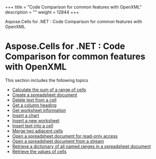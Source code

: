+++
title = "Code Comparison for common features with OpenXML" 
description = "" 
weight = 12844 
+++

Aspose.Cells for .NET : Code Comparison for common features with OpenXML  

# Aspose.Cells for .NET : Code Comparison for common features with OpenXML


This section includes the following topics

*   [Calculate the sum of a range of cells](http://localhost:1313/cellsnet/plugins/asposecellsforopenxml/codecomparisonforcommonfeatureswithopenxml/calculate+the+sum+of+a+range+of+cells)
*   [Create a spreadsheet document](http://localhost:1313/cellsnet/plugins/asposecellsforopenxml/codecomparisonforcommonfeatureswithopenxml/create+a+spreadsheet+document)
*   [Delete text from a cell](http://localhost:1313/cellsnet/plugins/asposecellsforopenxml/codecomparisonforcommonfeatureswithopenxml/delete+text+from+a+cell)
*   [Get a column heading](http://localhost:1313/cellsnet/plugins/asposecellsforopenxml/codecomparisonforcommonfeatureswithopenxml/get+a+column+heading)
*   [Get worksheet information](http://localhost:1313/cellsnet/plugins/asposecellsforopenxml/codecomparisonforcommonfeatureswithopenxml/get+worksheet+information)
*   [Insert a chart](http://localhost:1313/cellsnet/plugins/asposecellsforopenxml/codecomparisonforcommonfeatureswithopenxml/insert+a+chart)
*   [Insert a new worksheet](http://localhost:1313/cellsnet/plugins/asposecellsforopenxml/codecomparisonforcommonfeatureswithopenxml/insert+a+new+worksheet)
*   [Insert text into a cell](http://localhost:1313/cellsnet/plugins/asposecellsforopenxml/codecomparisonforcommonfeatureswithopenxml/insert+text+into+a+cell)
*   [Merge two adjacent cells](http://localhost:1313/cellsnet/plugins/asposecellsforopenxml/codecomparisonforcommonfeatureswithopenxml/merge+two+adjacent+cells)
*   [Open a spreadsheet document for read-only access](http://localhost:1313/cellsnet/plugins/asposecellsforopenxml/codecomparisonforcommonfeatureswithopenxml/open+a+spreadsheet+document+for+read-only+access)
*   [Open a spreadsheet document from a stream](http://localhost:1313/cellsnet/plugins/asposecellsforopenxml/codecomparisonforcommonfeatureswithopenxml/open+a+spreadsheet+document+from+a+stream)
*   [Retrieve a dictionary of all named ranges in a spreadsheet document](http://localhost:1313/cellsnet/plugins/asposecellsforopenxml/codecomparisonforcommonfeatureswithopenxml/retrieve+a+dictionary+of+all+named+ranges+in+a+spreadsheet+document)
*   [Retrieve the values of cells](http://localhost:1313/cellsnet/plugins/asposecellsforopenxml/codecomparisonforcommonfeatureswithopenxml/retrieve+the+values+of+cells)


